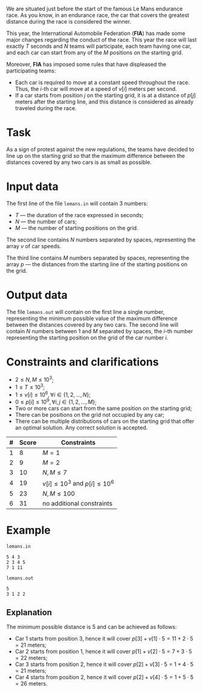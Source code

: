 We are situated just before the start of the famous Le Mans endurance race. As you know, in an endurance race, the car that covers the greatest distance during the race is considered the winner.

This year, the International Automobile Federation (**FIA**) has made some major changes regarding the conduct of the race. This year the race will last exactly $T$ seconds and $N$ teams will participate, each team having one car, and each car can start from any of the $M$ positions on the starting grid.

Moreover, **FIA** has imposed some rules that have displeased the participating teams:
* Each car is required to move at a constant speed throughout the race. Thus, the $i$-th car will move at a speed of $v[i]$ meters per second.
* If a car starts from position $j$ on the starting grid, it is at a distance of $p[j]$ meters after the starting line, and this distance is considered as already traveled during the race.

# Task

As a sign of protest against the new regulations, the teams have decided to line up on the starting grid so that the maximum difference between the distances covered by any two cars is as small as possible.

# Input data

The first line of the file `lemans.in` will contain 3 numbers:

* $T$ — the duration of the race expressed in seconds;
* $N$ — the number of cars;
* $M$ — the number of starting positions on the grid.

The second line contains $N$ numbers separated by spaces, representing the array $v$ of car speeds.

The third line contains $M$ numbers separated by spaces, representing the array $p$ — the distances from the starting line of the starting positions on the grid.

# Output data

The file `lemans.out` will contain on the first line a single number, representing the minimum possible value of the maximum difference between the distances covered by any two cars. The second line will contain $N$ numbers between $1$ and $M$ separated by spaces, the $i$-th number representing the starting position on the grid of the car number $i$.

# Constraints and clarifications

* $2 \leq N, M \leq 10^3$;
* $1 \leq T \leq 10^3$;
* $1 \leq v[i] \leq 10^6, \forall i \in \{1, 2, \dots, N\}$;
* $0 \leq p[i] \leq 10^9, \forall i, j \in \{1, 2, \dots, M\}$;
* Two or more cars can start from the same position on the starting grid;
* There can be positions on the grid not occupied by any car;
* There can be multiple distributions of cars on the starting grid that offer an optimal solution. Any correct solution is accepted.

|#|Score|Constraints|
|-|-|-|
|1|8|$M = 1$|
|2|9|$M = 2$|
|3|10|$N, M \leq 7$|
|4|19|$v[i] \leq 10^3$ and $p[i] \leq 10^6$|
|5|23|$N, M \leq 100$|
|6|31|no additional constraints|

# Example

`lemans.in`
```
5 4 3
2 3 4 5
7 1 11
```

`lemans.out`
```
5
3 1 2 2
```

## Explanation

The minimum possible distance is $5$ and can be achieved as follows:

* Car $1$ starts from position $3$, hence it will cover $p[3] + v[1] \cdot 5 = 11 + 2 \cdot 5 = 21$ meters;
* Car $2$ starts from position $1$, hence it will cover $p[1] + v[2] \cdot 5 = 7 + 3 \cdot 5 = 22$ meters;
* Car $3$ starts from position $2$, hence it will cover $p[2] + v[3] \cdot 5 = 1 + 4 \cdot 5 = 21$ meters;
* Car $4$ starts from position $2$, hence it will cover $p[2] + v[4] \cdot 5 = 1 + 5 \cdot 5 = 26$ meters.
